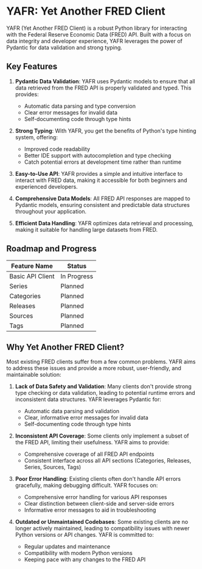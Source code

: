 # YAFR: Yet Another FRED Client

YAFR (Yet Another FRED Client) is a robust Python library for interacting with the Federal Reserve Economic Data (FRED) API. Built with a focus on data integrity and developer experience, YAFR leverages the power of Pydantic for data validation and strong typing.

## Key Features

1. **Pydantic Data Validation**: YAFR uses Pydantic models to ensure that all data retrieved from the FRED API is properly validated and typed. This provides:
   - Automatic data parsing and type conversion
   - Clear error messages for invalid data
   - Self-documenting code through type hints

2. **Strong Typing**: With YAFR, you get the benefits of Python's type hinting system, offering:
   - Improved code readability
   - Better IDE support with autocompletion and type checking
   - Catch potential errors at development time rather than runtime

3. **Easy-to-Use API**: YAFR provides a simple and intuitive interface to interact with FRED data, making it accessible for both beginners and experienced developers.

4. **Comprehensive Data Models**: All FRED API responses are mapped to Pydantic models, ensuring consistent and predictable data structures throughout your application.

5. **Efficient Data Handling**: YAFR optimizes data retrieval and processing, making it suitable for handling large datasets from FRED.

## Roadmap and Progress

| Feature Name | Status  |
|--------------|---------|
| Basic API Client   | In Progress  |
| Series    | Planned|
| Categories | Planned|
| Releases | Planned|
| Sources | Planned|
| Tags | Planned|

## Why Yet Another FRED Client?

Most existing FRED clients suffer from a few common problems. YAFR aims to address these issues and provide a more robust, user-friendly, and maintainable solution:

1. **Lack of Data Safety and Validation**: Many clients don't provide strong type checking or data validation, leading to potential runtime errors and inconsistent data structures. YAFR leverages Pydantic for:
   - Automatic data parsing and validation
   - Clear, informative error messages for invalid data
   - Self-documenting code through type hints

2. **Inconsistent API Coverage**: Some clients only implement a subset of the FRED API, limiting their usefulness. YAFR aims to provide:
   - Comprehensive coverage of all FRED API endpoints
   - Consistent interface across all API sections (Categories, Releases, Series, Sources, Tags)

3. **Poor Error Handling**: Existing clients often don't handle API errors gracefully, making debugging difficult. YAFR focuses on:
   - Comprehensive error handling for various API responses
   - Clear distinction between client-side and server-side errors
   - Informative error messages to aid in troubleshooting

4. **Outdated or Unmaintained Codebases**: Some existing clients are no longer actively maintained, leading to compatibility issues with newer Python versions or API changes. YAFR is committed to:
   - Regular updates and maintenance
   - Compatibility with modern Python versions
   - Keeping pace with any changes to the FRED API
